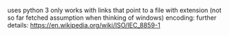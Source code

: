 uses python 3
only works with links that point to a file with extension (not so far
fetched assumption when thinking of windows)
encoding: further details: https://en.wikipedia.org/wiki/ISO/IEC_8859-1